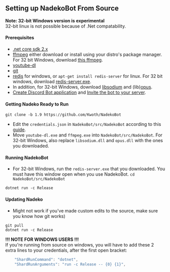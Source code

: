 ## Setting up NadekoBot From Source

**Note: 32-bit Windows version is experimental**  
32-bit linux is not possible because of .Net compatability.

#### Prerequisites  
- [.net core sdk 2.x][.netcore]  
- [ffmpeg][ffmpeg] either download or install using your distro's package manager. For 32 bit Windows, download [this ffmpeg](https://github.com/MaybeGoogle/NadekoFiles/blob/master/x86%20Prereqs/NadekoBot_Music/ffmpeg.exe?raw=true).  
- [youtube-dl](http://rg3.github.io/youtube-dl/download.html)  
- [git][git]  
- [redis][redis] for windows, or `apt-get install redis-server` for linux. For 32 bit windows, download [redis-server.exe](https://github.com/MaybeGoogle/NadekoFiles/blob/master/x86%20Prereqs/redis-server.exe?raw=true).  
- In addition, for 32-bit Windows, download [libsodium](https://github.com/MaybeGoogle/NadekoFiles/blob/master/x86%20Prereqs/NadekoBot_Music/libsodium.dll?raw=true) and (lib)[opus](https://github.com/MaybeGoogle/NadekoFiles/blob/master/x86%20Prereqs/NadekoBot_Music/opus.dll?raw=true).  
- [Create Discord Bot application](http://nadekobot.readthedocs.io/en/latest/JSON%20Explanations/#creating-discord-bot-application) and [Invite the bot to your server](http://nadekobot.readthedocs.io/en/latest/JSON%20Explanations/#inviting-your-bot-to-your-server).   

#### Getting Nadeko Ready to Run  
`git clone -b 1.9 https://github.com/Kwoth/NadekoBot`  
- Edit the `credentials.json` in `NadekoBot/src/NadekoBot` according to this [guide](http://nadekobot.readthedocs.io/en/latest/JSON%20Explanations/#setting-up-credentialsjson-file).  
- Move `youtube-dl.exe` and `ffmpeg.exe` into `NadekoBot/src/NadekoBot`. For 32-bit Windows, also replace `libsodium.dll` and `opus.dll` with the ones you downloaded.   

#### Running NadekoBot  
- For 32-bit Windows, run the `redis-server.exe` that you downloaded. You must have this window open when you use NadekoBot.
`cd NadekoBot/src/NadekoBot`   

`dotnet run -c Release`  

#### Updating Nadeko  
- Might not work if you've made custom edits to the source, make sure you know how git works)  

`git pull`  
`dotnet run -c Release`

**!!! NOTE FOR WINDOWS USERS  !!!**  
If you're running from source on windows, you will have to add these 2 extra lines to your credentials, after the first open bracket:
```js
    "ShardRunCommand": "dotnet",
    "ShardRunArguments": "run -c Release -- {0} {1}",
```

[.netcore]: https://www.microsoft.com/net/download/core#/sdk
[ffmpeg]: http://ffmpeg.zeranoe.com/builds/
[git]: https://git-scm.com/downloads
[redis]: https://github.com/MicrosoftArchive/redis/releases/latest
